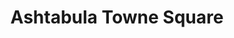 ---
title: "Ashtabula Towne Square"
url: /ashtabula/ashtabula-towne-square/
shop: Einkaufszentrum
---